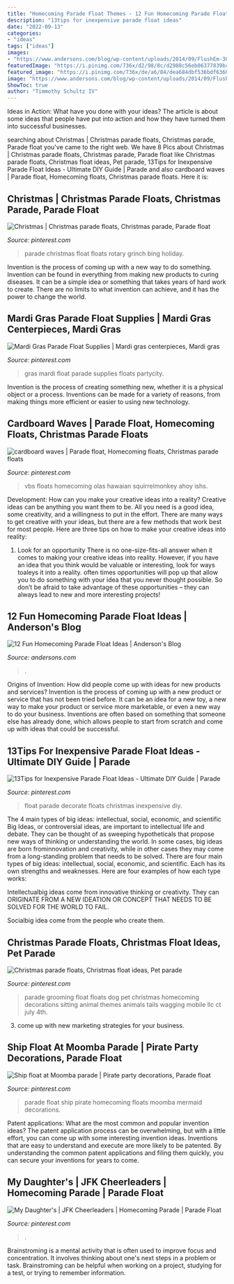 ```yaml
---
title: "Homecoming Parade Float Themes - 12 Fun Homecoming Parade Float Ideas"
description: "13tips for inexpensive parade float ideas"
date: "2022-09-13"
categories:
- "ideas"
tags: ["ideas"]
images:
- "https://www.andersons.com/blog/wp-content/uploads/2014/09/FlushEm-300x256.jpg"
featuredImage: "https://i.pinimg.com/736x/d2/98/8c/d2988c56eb06377839bc0aaca89ff6d3--parade-float-supplies-mardi-gras-parade.jpg"
featured_image: "https://i.pinimg.com/736x/de/a6/84/dea684dbf536bdf63609a4439d7842ee--homecoming-floats-parade-.jpg"
image: "https://www.andersons.com/blog/wp-content/uploads/2014/09/FlushEm-300x256.jpg"
ShowToc: true
author: "Timmothy Schultz IV"
---
```



Ideas in Action: What have you done with your ideas?
The article is about some ideas that people have put into action and how they have turned them into successful businesses.

	

		
searching about Christmas | Christmas parade floats, Christmas parade, Parade float you've came to the right web. We have 8 Pics about Christmas | Christmas parade floats, Christmas parade, Parade float like Christmas parade floats, Christmas float ideas, Pet parade, 13Tips for Inexpensive Parade Float Ideas - Ultimate DIY Guide | Parade and also cardboard waves | Parade float, Homecoming floats, Christmas parade floats. Here it is:
		
    
## Christmas | Christmas Parade Floats, Christmas Parade, Parade Float

<img loading=lazy src="https://i.pinimg.com/originals/64/48/32/644832e52af6b6bd9a96f79a5a0e0c17.jpg" onerror="this.onerror=null;this.src='https://tse4.mm.bing.net/th?id=OIP.u8IJ4gORDHxH416r4rQCVwHaFj&amp;pid=15.1';" alt="Christmas | Christmas parade floats, Christmas parade, Parade float">

_Source: pinterest.com_

>parade christmas float floats rotary grinch bing holiday. 

	

Invention is the process of coming up with a new way to do something. Invention can be found in everything from making new products to curing diseases. It can be a simple idea or something that takes years of hard work to create. There are no limits to what invention can achieve, and it has the power to change the world.

    
## Mardi Gras Parade Float Supplies | Mardi Gras Centerpieces, Mardi Gras

<img loading=lazy src="https://i.pinimg.com/736x/d2/98/8c/d2988c56eb06377839bc0aaca89ff6d3--parade-float-supplies-mardi-gras-parade.jpg" onerror="this.onerror=null;this.src='https://tse1.mm.bing.net/th?id=OIP.RaABA_uDxFRCd89zGKESYAHaDv&amp;pid=15.1';" alt="Mardi Gras Parade Float Supplies | Mardi gras centerpieces, Mardi gras">

_Source: pinterest.com_

>gras mardi float parade supplies floats partycity. 

	

Invention is the process of creating something new, whether it is a physical object or a process. Inventions can be made for a variety of reasons, from making things more efficient or easier to using new technology. 

    
## Cardboard Waves | Parade Float, Homecoming Floats, Christmas Parade Floats

<img loading=lazy src="https://i.pinimg.com/originals/4a/2d/5f/4a2d5fad9a5cbc2712d3521caddf172a.jpg" onerror="this.onerror=null;this.src='https://tse4.mm.bing.net/th?id=OIP.pHNFlUFIDf41BUTe6fjZegAAAA&amp;pid=15.1';" alt="cardboard waves | Parade float, Homecoming floats, Christmas parade floats">

_Source: pinterest.com_

>vbs floats homecoming olas hawaian squirrelmonkey ahoy ishs. 

	

Development: How can you make your creative ideas into a reality?
Creative ideas can be anything you want them to be. All you need is a good idea, some creativity, and a willingness to put in the effort. There are many ways to get creative with your ideas, but there are a few methods that work best for most people. Here are three tips on how to make your creative ideas into reality:
1. Look for an opportunity
There is no one-size-fits-all answer when it comes to making your creative ideas into reality. However, if you have an idea that you think would be valuable or interesting, look for ways toaleys it into a reality. often times opportunities will pop up that allow you to do something with your idea that you never thought possible. So don’t be afraid to take advantage of these opportunities – they can always lead to new and more interesting projects!

    
## 12 Fun Homecoming Parade Float Ideas | Anderson&#039;s Blog

<img loading=lazy src="https://www.andersons.com/blog/wp-content/uploads/2014/09/FlushEm-300x256.jpg" onerror="this.onerror=null;this.src='https://tse2.mm.bing.net/th?id=OIP.YPiLbvrNGSHUbNvnL19FdAAAAA&amp;pid=15.1';" alt="12 Fun Homecoming Parade Float Ideas | Anderson&#039;s Blog">

_Source: andersons.com_

>. 

	

Origins of Invention: How did people come up with ideas for new products and services?
Invention is the process of coming up with a new product or service that has not been tried before. It can be an idea for a new toy, a new way to make your product or service more marketable, or even a new way to do your business. Inventions are often based on something that someone else has already done, which allows people to start from scratch and come up with ideas that could be successful.

    
## 13Tips For Inexpensive Parade Float Ideas - Ultimate DIY Guide | Parade

<img loading=lazy src="https://i.pinimg.com/736x/4c/96/23/4c9623b2efc80ffeb47e0343118982c5.jpg" onerror="this.onerror=null;this.src='https://tse3.mm.bing.net/th?id=OIP.8gNlkGJpG2YJsIHKDgKEtwHaSA&amp;pid=15.1';" alt="13Tips for Inexpensive Parade Float Ideas - Ultimate DIY Guide | Parade">

_Source: pinterest.com_

>float parade decorate floats christmas inexpensive diy. 

	

The 4 main types of big ideas: intellectual, social, economic, and scientific
Big Ideas, or controversial ideas, are important to intellectual life and debate. They can be thought of as sweeping hypotheticals that propose new ways of thinking or understanding the world. In some cases, big ideas are born frominnovation and creativity, while in other cases they may come from a long-standing problem that needs to be solved.
There are four main types of big ideas: intellectual, social, economic, and scientific. Each has its own strengths and weaknesses. Here are four examples of how each type works:

 Intellectualbig ideas come from innovative thinking or creativity. They can ORIGINATE FROM A NEW IDEATION OR CONCEPT THAT NEEDS TO BE SOLVED FOR THE WORLD TO FAIL. 

Socialbig idea come from the people who create them.

    
## Christmas Parade Floats, Christmas Float Ideas, Pet Parade

<img loading=lazy src="https://i.pinimg.com/736x/e4/60/ca/e460ca85007520f5f893f8551879b561--pet-sitting-pet-grooming.jpg" onerror="this.onerror=null;this.src='https://tse4.mm.bing.net/th?id=OIP.NLWKjiwAnlbvQ_xR81Jh9wHaJ6&amp;pid=15.1';" alt="Christmas parade floats, Christmas float ideas, Pet parade">

_Source: pinterest.com_

>parade grooming float floats dog pet christmas homecoming decorations sitting animal themes animals tails wagging mobile llc ct july 4th. 

	

3. come up with new marketing strategies for your business.

    
## Ship Float At Moomba Parade | Pirate Party Decorations, Parade Float

<img loading=lazy src="https://i.pinimg.com/736x/de/a6/84/dea684dbf536bdf63609a4439d7842ee--homecoming-floats-parade-.jpg" onerror="this.onerror=null;this.src='https://tse3.mm.bing.net/th?id=OIP.hUSNM4gMUYV0F0uIGkaLVwHaHa&amp;pid=15.1';" alt="Ship float at Moomba parade | Pirate party decorations, Parade float">

_Source: pinterest.com_

>parade float ship pirate homecoming floats moomba mermaid decorations. 

	

Patent applications: What are the most common and popular invention ideas?
The patent application process can be overwhelming, but with a little effort, you can come up with some interesting invention ideas. Inventions that are easy to understand and execute are more likely to be patented. By understanding the common patent applications and filing them quickly, you can secure your inventions for years to come.

    
## My Daughter&#039;s | JFK Cheerleaders | Homecoming Parade | Parade Float

<img loading=lazy src="https://i.pinimg.com/originals/c4/f6/96/c4f6962c435d6a07172935c9cee29f4c.jpg" onerror="this.onerror=null;this.src='https://tse4.mm.bing.net/th?id=OIP.UP4Ge1oviwn_9xIK3b2DfAHaFj&amp;pid=15.1';" alt="My Daughter&#039;s | JFK Cheerleaders | Homecoming Parade | Parade Float">

_Source: pinterest.com_

>. 

	

Brainstroming is a mental activity that is often used to improve focus and concentration. It involves thinking about one's next steps in a problem or task. Brainstroming can be helpful when working on a project, studying for a test, or trying to remember information.

